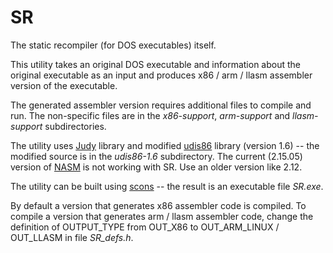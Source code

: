 # SR

The static recompiler (for DOS executables) itself.

This utility takes an original DOS executable and information about the original executable as an input and produces x86 / arm / llasm assembler version of the executable.

The generated assembler version requires additional files to compile and run. The non-specific files are in the *x86-support*, *arm-support* and *llasm-support* subdirectories.

The utility uses [Judy](http://judy.sourceforge.net/ "Judy Arrays Web Page") library and modified [udis86](http://udis86.sourceforge.net/ "Udis86 Disassembler Library for x86 / x86-64") library (version 1.6) -- the modified source is in the *udis86-1.6* subdirectory.
The current (2.15.05) version of [NASM](https://www.nasm.us/doc/) is not working with SR. Use an older version like 2.12. 

The utility can be built using [scons](http://scons.org/ "SCons: A software construction tool") -- the result is an executable file *SR.exe*.

By default a version that generates x86 assembler code is compiled. To compile a version that generates arm / llasm assembler code, change the definition of OUTPUT_TYPE from OUT_X86 to OUT_ARM_LINUX / OUT_LLASM in file *SR_defs.h*.

